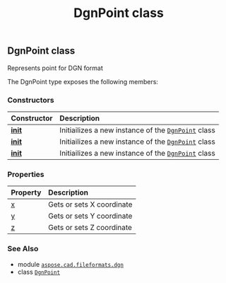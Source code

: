 ﻿---
title: DgnPoint class
second_title: Aspose.CAD for Python via .NET API References
description: 
type: docs
weight: 90
url: /aspose.cad.fileformats.dgn/dgnpoint/
is_root: false
---

## DgnPoint class

Represents point for DGN format



The DgnPoint type exposes the following members:

### Constructors
| Constructor | Description |
| :- | :- |
| [__init__](/cad/python-net/aspose.cad.fileformats.dgn/dgnpoint/__init__/#) | Initiailizes a new instance of the [`DgnPoint`](/cad/python-net/aspose.cad.fileformats.dgn/dgnpoint) class |
| [__init__](/cad/python-net/aspose.cad.fileformats.dgn/dgnpoint/__init__/#float-float) | Initiailizes a new instance of the [`DgnPoint`](/cad/python-net/aspose.cad.fileformats.dgn/dgnpoint) class |
| [__init__](/cad/python-net/aspose.cad.fileformats.dgn/dgnpoint/__init__/#float-float-float) | Initiailizes a new instance of the [`DgnPoint`](/cad/python-net/aspose.cad.fileformats.dgn/dgnpoint) class |


### Properties
| Property | Description |
| :- | :- |
| [x](/cad/python-net/aspose.cad.fileformats.dgn/dgnpoint/x) | Gets or sets X coordinate |
| [y](/cad/python-net/aspose.cad.fileformats.dgn/dgnpoint/y) | Gets or sets Y coordinate |
| [z](/cad/python-net/aspose.cad.fileformats.dgn/dgnpoint/z) | Gets or sets Z coordinate |



### See Also
* module [`aspose.cad.fileformats.dgn`](..)
* class [`DgnPoint`](/cad/python-net/aspose.cad.fileformats.dgn/dgnpoint)
